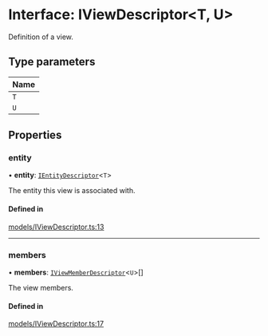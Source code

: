 # Interface: IViewDescriptor\<T, U\>

Definition of a view.

## Type parameters

| Name |
| :--- |
| `T`  |
| `U`  |

## Properties

### entity

• **entity**: [`IEntityDescriptor`](IEntityDescriptor.md)\<`T`\>

The entity this view is associated with.

#### Defined in

[models/IViewDescriptor.ts:13](https://github.com/gtscio/framework/blob/51767d6/packages/entity/src/models/IViewDescriptor.ts#L13)

---

### members

• **members**: [`IViewMemberDescriptor`](IViewMemberDescriptor.md)\<`U`\>[]

The view members.

#### Defined in

[models/IViewDescriptor.ts:17](https://github.com/gtscio/framework/blob/51767d6/packages/entity/src/models/IViewDescriptor.ts#L17)
